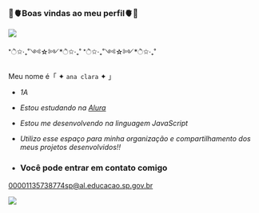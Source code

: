 ### 🌸🫀Boas vindas ao meu perfil🫀🌸
![](https://media.tenor.com/7Qb45peX5i8AAAAi/kuromi-gif.gif)

  *ੈ✩‧₊˚༺☆༻*ੈ✩‧₊˚               *ੈ✩‧₊˚༺☆༻*ੈ✩‧₊˚         

 Meu nome é「 ✦ `ana clara` ✦ 」
 
- _1A_
- _Estou estudando na [Alura](https://www.alura.com.br)_
- _Estou me desenvolvendo na linguagem JavaScript_
- _Utilizo esse espaço para minha organização e compartilhamento dos meus projetos desenvolvidos!!_

- ### Você pode entrar em contato comigo

 00001135738774sp@al.educacao.sp.gov.br

 ![](https://media1.tenor.com/m/TA154l6vvLsAAAAC/1-kuromi.gif)
  
  
